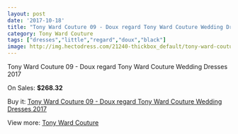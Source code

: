 ```yaml
---
layout: post
date: '2017-10-18'
title: "Tony Ward Couture 09 - Doux regard Tony Ward Couture Wedding Dresses 2017"
category: Tony Ward Couture
tags: ["dresses","little","regard","doux","black"]
image: http://img.hectodress.com/21240-thickbox_default/tony-ward-couture-09-doux-regard-tony-ward-couture-wedding-dresses-2013.jpg
---
```

Tony Ward Couture 09 - Doux regard Tony Ward Couture Wedding Dresses 2017

On Sales: **$268.32**
<a href="https://www.hectodress.com/tony-ward-couture/9812-tony-ward-couture-09-doux-regard-tony-ward-couture-wedding-dresses-2013.html"><amp-img layout="responsive" width="600" height="600" src="//img.hectodress.com/21240-thickbox_default/tony-ward-couture-09-doux-regard-tony-ward-couture-wedding-dresses-2013.jpg" alt="Tony Ward Couture 09 - Doux regard Tony Ward Couture Wedding Dresses 2017 0" /></a>

Buy it: [Tony Ward Couture 09 - Doux regard Tony Ward Couture Wedding Dresses 2017](https://www.hectodress.com/tony-ward-couture/9812-tony-ward-couture-09-doux-regard-tony-ward-couture-wedding-dresses-2013.html "Tony Ward Couture 09 - Doux regard Tony Ward Couture Wedding Dresses 2017")

View more: [Tony Ward Couture](https://www.hectodress.com/162-tony-ward-couture "Tony Ward Couture")